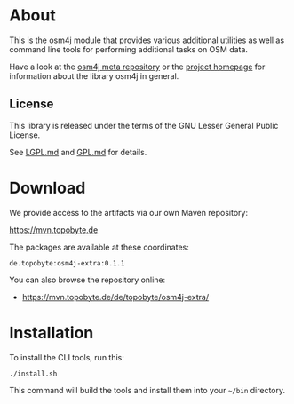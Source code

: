 # About

This is the osm4j module that provides various additional utilities as well as
command line tools for performing additional tasks on OSM data.

Have a look at the [osm4j meta repository](https://github.com/topobyte/osm4j) or
the [project homepage](http://www.jaryard.com/projects/osm4j/index.html) for
information about the library osm4j in general.

## License

This library is released under the terms of the GNU Lesser General Public
License.

See [LGPL.md](LGPL.md) and [GPL.md](GPL.md) for details.

# Download

We provide access to the artifacts via our own Maven repository:

<https://mvn.topobyte.de>

The packages are available at these coordinates:

    de.topobyte:osm4j-extra:0.1.1

You can also browse the repository online:

* <https://mvn.topobyte.de/de/topobyte/osm4j-extra/>

# Installation

To install the CLI tools, run this:

    ./install.sh

This command will build the tools and install them into your `~/bin`
directory.
